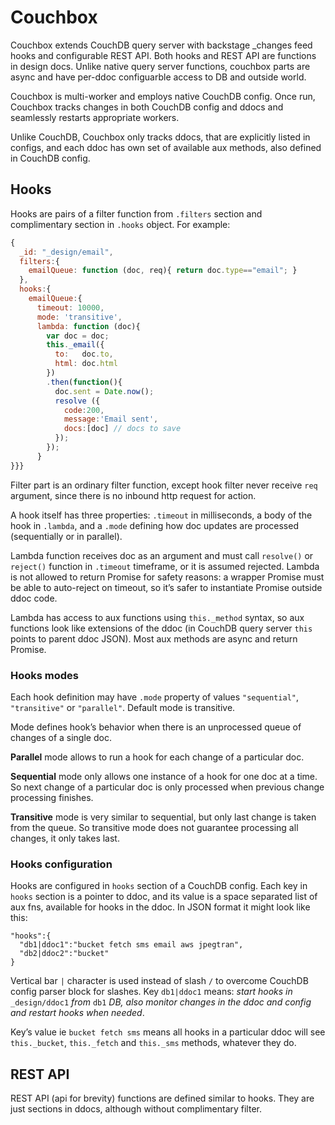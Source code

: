 # Couchbox

Couchbox extends CouchDB query server with backstage \_changes feed hooks and
configurable REST API. Both hooks and REST API are functions in design
docs. Unlike native query server functions, couchbox parts are async and have per-ddoc
configuarble access to DB and outside world.

Couchbox is multi-worker and employs native CouchDB config. Once run, Couchbox tracks
changes in both CouchDB config and ddocs and seamlessly restarts appropriate workers.

Unlike CouchDB, Couchbox only tracks ddocs, that are explicitly listed in configs,
and each ddoc has own set of available aux methods, also defined in CouchDB config.

## Hooks

Hooks are pairs of a filter function from `.filters` section and complimentary
section in `.hooks` object. For example:

``` javascript
{
  _id: "_design/email",
  filters:{
    emailQueue: function (doc, req){ return doc.type=="email"; }
  },
  hooks:{
    emailQueue:{
      timeout: 10000,
      mode: 'transitive',
      lambda: function (doc){
        var doc = doc;
        this._email({
          to:   doc.to,
          html: doc.html
        })
        .then(function(){
          doc.sent = Date.now();
          resolve ({
            code:200,
            message:'Email sent',
            docs:[doc] // docs to save
          });
        });
      }
}}}
```
Filter part is an ordinary filter function, except hook filter never receive `req`
argument, since there is no inbound http request for action.

A hook itself has three properties: `.timeout` in milliseconds, a body of the hook
in `.lambda`, and a `.mode` defining how doc updates are processed (sequentially
or in parallel).

Lambda function receives doc as an argument and must call `resolve()` or `reject()`
function in `.timeout` timeframe, or it is assumed rejected. Lambda is not allowed
to return Promise for safety reasons: a wrapper Promise must be able to auto-reject
on timeout, so it’s safer to instantiate Promise outside ddoc code.

Lambda has access to aux functions using `this._method` syntax, so aux functions look
like extensions of the ddoc (in CouchDB query server `this` points to parent ddoc
JSON). Most aux methods are async and return Promise.

### Hooks modes

Each hook definition may have `.mode` property of values `"sequential"`, `"transitive"`
or `"parallel"`. Default mode is transitive.

Mode defines hook’s behavior when there is an unprocessed queue of changes of
a single doc.

__Parallel__ mode allows to run a hook for each change of a particular doc.

__Sequential__ mode only allows one instance of a hook for one doc at a time.
So next change of a particular doc is only processed when previous change processing
finishes.

__Transitive__ mode is very similar to sequential, but only last change is taken
from the queue. So transitive mode does not guarantee processing all changes, it
only takes last.

### Hooks configuration

Hooks are configured in `hooks` section of a CouchDB config. Each key in `hooks`
section is a pointer to ddoc, and its value is a space separated list of aux fns,
available for hooks in the ddoc. In JSON format it might look like this:

```
"hooks":{
  "db1|ddoc1":"bucket fetch sms email aws jpegtran",
  "db2|ddoc2":"bucket"
}
```
Vertical bar `|` character is used instead of slash `/` to overcome CouchDB config
parser block for slashes. Key `db1|ddoc1` means: _start hooks in_ `_design/ddoc1` _from_ `db1` _DB, also monitor changes in the ddoc and config and restart hooks when needed_.

Key’s value ie `bucket fetch sms` means all hooks in a particular ddoc will see
`this._bucket`, `this._fetch` and `this._sms` methods, whatever they do.

## REST API

REST API (api for brevity) functions are defined similar to hooks. They are just
sections in ddocs, although without complimentary filter.
